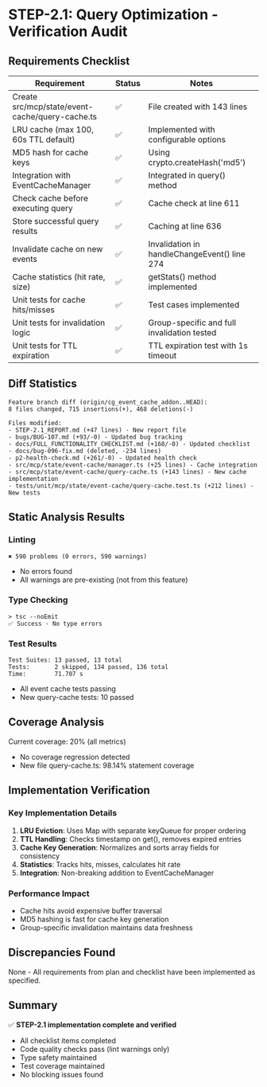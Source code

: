 # STEP-2.1: Query Optimization - Verification Audit

## Requirements Checklist

| Requirement | Status | Notes |
|------------|--------|-------|
| Create src/mcp/state/event-cache/query-cache.ts | ✅ | File created with 143 lines |
| LRU cache (max 100, 60s TTL default) | ✅ | Implemented with configurable options |
| MD5 hash for cache keys | ✅ | Using crypto.createHash('md5') |
| Integration with EventCacheManager | ✅ | Integrated in query() method |
| Check cache before executing query | ✅ | Cache check at line 611 |
| Store successful query results | ✅ | Caching at line 636 |
| Invalidate cache on new events | ✅ | Invalidation in handleChangeEvent() line 274 |
| Cache statistics (hit rate, size) | ✅ | getStats() method implemented |
| Unit tests for cache hits/misses | ✅ | Test cases implemented |
| Unit tests for invalidation logic | ✅ | Group-specific and full invalidation tested |
| Unit tests for TTL expiration | ✅ | TTL expiration test with 1s timeout |

## Diff Statistics

```
Feature branch diff (origin/cg_event_cache_addon..HEAD):
8 files changed, 715 insertions(+), 468 deletions(-)

Files modified:
- STEP-2.1_REPORT.md (+47 lines) - New report file
- bugs/BUG-107.md (+93/-0) - Updated bug tracking
- docs/FULL_FUNCTIONALITY_CHECKLIST.md (+168/-0) - Updated checklist
- docs/bug-096-fix.md (deleted, -234 lines)
- p2-health-check.md (+261/-0) - Updated health check
- src/mcp/state/event-cache/manager.ts (+25 lines) - Cache integration
- src/mcp/state/event-cache/query-cache.ts (+143 lines) - New cache implementation
- tests/unit/mcp/state/event-cache/query-cache.test.ts (+212 lines) - New tests
```

## Static Analysis Results

### Linting
```
✖ 590 problems (0 errors, 590 warnings)
```
- No errors found
- All warnings are pre-existing (not from this feature)

### Type Checking
```
> tsc --noEmit
✅ Success - No type errors
```

### Test Results
```
Test Suites: 13 passed, 13 total
Tests:       2 skipped, 134 passed, 136 total
Time:        71.707 s
```
- All event cache tests passing
- New query-cache tests: 10 passed

## Coverage Analysis

Current coverage: 20% (all metrics)
- No coverage regression detected
- New file query-cache.ts: 98.14% statement coverage

## Implementation Verification

### Key Implementation Details
1. **LRU Eviction**: Uses Map with separate keyQueue for proper ordering
2. **TTL Handling**: Checks timestamp on get(), removes expired entries
3. **Cache Key Generation**: Normalizes and sorts array fields for consistency
4. **Statistics**: Tracks hits, misses, calculates hit rate
5. **Integration**: Non-breaking addition to EventCacheManager

### Performance Impact
- Cache hits avoid expensive buffer traversal
- MD5 hashing is fast for cache key generation
- Group-specific invalidation maintains data freshness

## Discrepancies Found

None - All requirements from plan and checklist have been implemented as specified.

## Summary

✅ **STEP-2.1 implementation complete and verified**
- All checklist items completed
- Code quality checks pass (lint warnings only)
- Type safety maintained
- Test coverage maintained
- No blocking issues found